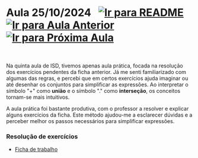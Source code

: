 # Aula 25/10/2024 &nbsp; [![Ir para README](https://img.shields.io/badge/Indice-Verde?style=for-the-badge)](../README.md#indice) &nbsp; [![Ir para Aula Anterior](https://img.shields.io/badge/Anterior-Aula%204-007ACC?style=for-the-badge)](../aulas/18-10-2024.md) [![Ir para Próxima Aula](https://img.shields.io/badge/Próxima-Aula%206-007ACC?style=for-the-badge)](../aulas/08-11-2024.md)

<br>
<p>Na quinta aula de ISD, tivemos apenas aula prática, focada na resolução dos exercícios pendentes da ficha anterior. Já me senti familiarizado com algumas das regras, e percebi que em certos exercícios ajuda imaginar ou até desenhar os conjuntos para simplificar as expressões. Ao interpretar o símbolo "+" como <b>união</b> e o símbolo "." como <b>interseção</b>, os conceitos tornam-se mais intuitivos.</p>

<p>
A aula prática foi bastante produtiva, com o professor a resolver e explicar alguns exercícios da ficha. Este método ajudou-me a esclarecer dúvidas e a perceber melhor os passos necessários para simplificar expressões.
</p>

### Resolução de exercícios

  - [Ficha de trabalho](../fichas/algebra_de_boole/ficha%20de%20trabalho.md)
